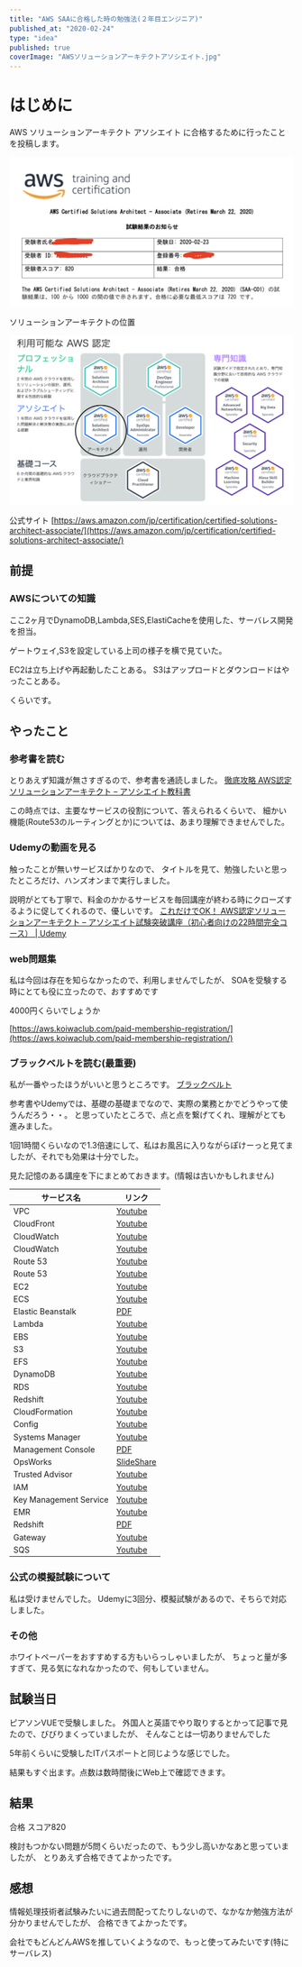 ```yaml
---
title: "AWS SAAに合格した時の勉強法(２年目エンジニア)"
published_at: "2020-02-24"
type: "idea"
published: true
coverImage: "AWSソリューションアーキテクトアソシエイト.jpg"
---
```


# はじめに

AWS ソリューションアーキテクト アソシエイト に合格するために行ったことを投稿します。

![f:id:gdtypk:20210906155259p:plain](/images/20210906155259.png)

ソリューションアーキテクトの位置

![f:id:gdtypk:20210906155314p:plain](/images/20210906155314.png)

公式サイト [https://aws.amazon.com/jp/certification/certified-solutions-architect-associate/](https://aws.amazon.com/jp/certification/certified-solutions-architect-associate/)

## 前提

### AWSについての知識

ここ2ヶ月でDynamoDB,Lambda,SES,ElastiCacheを使用した、サーバレス開発を担当。

ゲートウェイ,S3を設定している上司の様子を横で見ていた。

EC2は立ち上げや再起動したことある。 S3はアップロードとダウンロードはやったことある。

くらいです。

## やったこと

### 参考書を読む

とりあえず知識が無さすぎるので、参考書を通読しました。 [徹底攻略 AWS認定 ソリューションアーキテクト – アソシエイト教科書](https://www.amazon.co.jp/%E5%BE%B9%E5%BA%95%E6%94%BB%E7%95%A5-AWS%E8%AA%8D%E5%AE%9A-%E3%82%BD%E3%83%AA%E3%83%A5%E3%83%BC%E3%82%B7%E3%83%A7%E3%83%B3%E3%82%A2%E3%83%BC%E3%82%AD%E3%83%86%E3%82%AF%E3%83%88-%E2%80%93-%E3%82%A2%E3%82%BD%E3%82%B7%E3%82%A8%E3%82%A4%E3%83%88%E6%95%99%E7%A7%91%E6%9B%B8/dp/4295005495/ref=pd_bxgy_img_3/356-1227297-2814962?_encoding=UTF8&pd_rd_i=4295005495&pd_rd_r=541f8cdc-e2c2-4ede-8326-3420e4398cb3&pd_rd_w=lhiWa&pd_rd_wg=ShSS9&pf_rd_p=587b16be-0f5e-4017-ba4e-8771a0be2909&pf_rd_r=XK5X1BSSSR1E7H83B117&psc=1&refRID=XK5X1BSSSR1E7H83B117)

この時点では、主要なサービスの役割について、答えられるくらいで、 細かい機能(Route53のルーティングとか)については、あまり理解できませんでした。

### Udemyの動画を見る

触ったことが無いサービスばかりなので、 タイトルを見て、勉強したいと思ったところだけ、ハンズオンまで実行しました。

説明がとても丁寧で、料金のかかるサービスを毎回講座が終わる時にクローズするように促してくれるので、優しいです。 [これだけでOK！ AWS認定ソリューションアーキテクト – アソシエイト試験突破講座（初心者向けの22時間完全コース） | Udemy](https://www.udemy.com/aws-associate/)

### web問題集

私は今回は存在を知らなかったので、利用しませんでしたが、 SOAを受験する時にとても役に立ったので、おすすめです

4000円くらいでしょうか

[https://aws.koiwaclub.com/paid-membership-registration/](https://aws.koiwaclub.com/paid-membership-registration/)

### ブラックベルトを読む(最重要)

私が一番やったほうがいいと思うところです。 [ブラックベルト](https://aws.amazon.com/jp/aws-jp-introduction/aws-jp-webinar-service-cut/)

参考書やUdemyでは、基礎の基礎までなので、実際の業務とかでどうやって使うんだろう・・。 と思っていたところで、点と点を繋げてくれ、理解がとても進みました。

1回1時間くらいなので1.3倍速にして、私はお風呂に入りながらぽけーっと見てましたが、それでも効果は十分でした。

見た記憶のある講座を下にまとめておきます。(情報は古いかもしれません)

| サービス名 | リンク |
| --- | --- |
| VPC | [Youtube](https://youtu.be/aHEVvsk6pkI) |
| CloudFront | [Youtube](https://youtu.be/mmRKzzOvJJY) |
| CloudWatch | [Youtube](https://youtu.be/-w1nb99hxz8) |
| CloudWatch | [Youtube](https://youtu.be/gOaZeJpb0Y4) |
| Route 53 | [Youtube](https://youtu.be/bax2ZksBzck) |
| Route 53 | [Youtube](https://youtu.be/jFQswFqA9mA) |
| EC2 | [Youtube](https://youtu.be/P5zX4DdlYOE) |
| ECS | [Youtube](https://youtu.be/3bohQetK2OE) |
| Elastic Beanstalk | [PDF](https://d1.awsstatic.com/webinars/jp/pdf/services/20170111_AWS-Blackbelt-Elastic-Beanstalk.pdf) |
| Lambda | [Youtube](https://youtu.be/xQbLiqkI1Mw) |
| EBS | [Youtube](https://youtu.be/ffND-tX1Qxs) |
| S3 | [Youtube](https://youtu.be/oFG5kMZjKtc) |
| EFS | [Youtube](https://youtu.be/srLHV0ualZs) |
| DynamoDB | [Youtube](https://youtu.be/Wd5gbLQ2a1E) |
| RDS | [Youtube](https://youtu.be/nDme-ET-_EY) |
| Redshift | [Youtube](https://youtu.be/eqf5bhVwIe4) |
| CloudFormation | [Youtube](https://youtu.be/HU47ZAM3mtw) |
| Config | [Youtube](https://youtu.be/vnqX0gMj6jw) |
| Systems Manager | [Youtube](https://youtu.be/UXSbh4Wsp7c) |
| Management Console | [PDF](https://d1.awsstatic.com/webinars/jp/pdf/services/20150225_AWS-BlackBelt-ManagementConsole.pdf) |
| OpsWorks | [SlideShare](https://www.slideshare.net/AmazonWebServicesJapan/aws-black-belt-online-seminar-2017-aws-opsworks) |
| Trusted Advisor | [Youtube](https://youtu.be/58yQtvXeuCw) |
| IAM | [Youtube](https://youtu.be/K7F5yTThynw) |
| Key Management Service | [Youtube](https://youtu.be/4F5rSxzu0U4) |
| EMR | [Youtube](https://youtu.be/G9KWJtCX2ws) |
| Redshift | [PDF](https://d1.awsstatic.com/webinars/jp/pdf/services/20160720-AWS-BlackBelt-Redshift-public-v02.pdf) |
| Gateway | [Youtube](https://youtu.be/EpEETIox03s) |
| SQS | [Youtube](https://youtu.be/avfc0gQ7X0A) |

### 公式の模擬試験について

私は受けませんでした。 Udemyに3回分、模擬試験があるので、そちらで対応しました。

### その他

ホワイトペーパーをおすすめする方もいらっしゃいましたが、 ちょっと量が多すぎて、見る気になれなかったので、何もしていません。

## 試験当日

ピアソンVUEで受験しました。 外国人と英語でやり取りするとかって記事で見たので、びびりまくっていましたが、 そんなことは一切ありませんでした

5年前くらいに受験したITパスポートと同じような感じでした。

結果もすぐ出ます。点数は数時間後にWeb上で確認できます。

## 結果

合格 スコア820

検討もつかない問題が5問くらいだったので、もう少し高いかなあと思っていましたが、 とりあえず合格できてよかったです。

## 感想

情報処理技術者試験みたいに過去問配ってたりしないので、なかなか勉強方法が分かりませんでしたが、 合格できてよかったです。

会社でもどんどんAWSを推していくようなので、もっと使ってみたいです(特にサーバレス)
